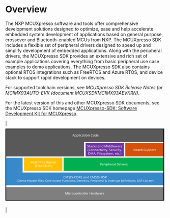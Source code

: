 # Overview

The NXP MCUXpresso software and tools offer comprehensive development solutions designed to optimize, ease and help accelerate embedded system development of applications based on general purpose, crossover and Bluetooth-enabled MCUs from NXP. The MCUXpresso SDK includes a flexible set of peripheral drivers designed to speed up and simplify development of embedded applications. Along with the peripheral drivers, the MCUXpresso SDK provides an extensive and rich set of example applications covering everything from basic peripheral use case examples to demo applications. The MCUXpresso SDK also contains optional RTOS integrations such as FreeRTOS and Azure RTOS, and device stack to support rapid development on devices.

For supported toolchain versions, see *MCUXpresso SDK Release Notes for MCIMX93AUTO-EVK \(document MCUXSDKMCIMX93AEVKRN\)*.

For the latest version of this and other MCUXpresso SDK documents, see the MCUXpresso SDK homepage [MCUXpresso-SDK: Software Development Kit for MCUXpresso](http://www.nxp.com/products/software-and-tools/run-time-software/mcuxpresso-software-and-tools/mcuxpresso-software-development-kit-sdk:MCUXpresso-SDK).

|![](../images/ksdk_layers_20.svg "MCUXpresso SDK layers")

|

